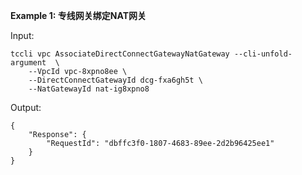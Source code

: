 **Example 1: 专线网关绑定NAT网关**



Input: 

```
tccli vpc AssociateDirectConnectGatewayNatGateway --cli-unfold-argument  \
    --VpcId vpc-8xpno8ee \
    --DirectConnectGatewayId dcg-fxa6gh5t \
    --NatGatewayId nat-ig8xpno8
```

Output: 
```
{
    "Response": {
        "RequestId": "dbffc3f0-1807-4683-89ee-2d2b96425ee1"
    }
}
```

